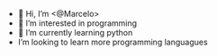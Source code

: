 - 👋 Hi, I’m <@Marcelo>
- 👀 I’m interested in programming
- 🌱 I’m currently learning python
- I’m looking to learn more programming languagues
